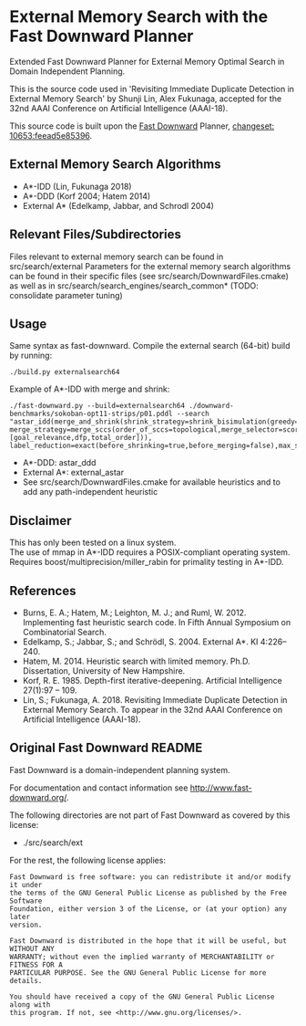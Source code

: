 # External Memory Search with the Fast Downward Planner

Extended Fast Downward Planner for External Memory Optimal Search in
Domain Independent Planning.

This is the source code used in 'Revisiting Immediate Duplicate Detection in
External Memory Search' by Shunji Lin, Alex Fukunaga, accepted for the 32nd
AAAI Conference on Artificial Intelligence (AAAI-18).

This source code is built upon the [Fast
Downward](http://www.fast-downward.org/) Planner, [changeset:
10653:feead5e85396](http://hg.fast-downward.org/rev/9dd74e5e3951).

## External Memory Search Algorithms
+ A*-IDD (Lin, Fukunaga 2018)
+ A*-DDD (Korf 2004; Hatem 2014)
+ External A* (Edelkamp, Jabbar, and Schrodl 2004)

## Relevant Files/Subdirectories
Files relevant to external memory search can be found in src/search/external
Parameters for the external memory search algorithms can be found in their
specific files (see src/search/DownwardFiles.cmake) as well as in
src/search/search_engines/search_common*
(TODO: consolidate parameter tuning)

## Usage
Same syntax as fast-downward. Compile the external search (64-bit) build by running:
```
./build.py externalsearch64
```
Example of A*-IDD with merge and shrink:
```
./fast-downward.py --build=externalsearch64 ./downward-benchmarks/sokoban-opt11-strips/p01.pddl --search "astar_idd(merge_and_shrink(shrink_strategy=shrink_bisimulation(greedy=false), merge_strategy=merge_sccs(order_of_sccs=topological,merge_selector=score_based_filtering(scoring_functions=[goal_relevance,dfp,total_order])), label_reduction=exact(before_shrinking=true,before_merging=false),max_states=50000,threshold_before_merge=1))"
```
+ A*-DDD: astar_ddd  
+ External A*: external_astar
+ See src/search/DownwardFiles.cmake for available heuristics and to add any
path-independent heuristic

## Disclaimer
This has only been tested on a linux system.  
The use of mmap in A*-IDD requires a POSIX-compliant operating system.     
Requires boost/multiprecision/miller_rabin for primality testing in A*-IDD.

## References
+ Burns, E. A.; Hatem, M.; Leighton, M. J.; and Ruml, W. 2012. Implementing
fast heuristic search code. In Fifth Annual Symposium on
Combinatorial Search.
+ Edelkamp, S.; Jabbar, S.; and Schrödl, S. 2004. External A*. KI 4:226–240.
+ Hatem, M. 2014. Heuristic search with limited memory. Ph.D. Dissertation,
University of New Hampshire.
+ Korf, R. E. 1985. Depth-first iterative-deepening. Artificial Intelligence
27(1):97 – 109.
+ Lin, S.; Fukunaga, A. 2018. Revisiting Immediate Duplicate Detection in
External Memory Search. To appear in the 32nd
AAAI Conference on Artificial Intelligence (AAAI-18).

## Original Fast Downward README
Fast Downward is a domain-independent planning system.

For documentation and contact information see http://www.fast-downward.org/.

The following directories are not part of Fast Downward as covered by this
license:

* ./src/search/ext

For the rest, the following license applies:

```
Fast Downward is free software: you can redistribute it and/or modify it under
the terms of the GNU General Public License as published by the Free Software
Foundation, either version 3 of the License, or (at your option) any later
version.

Fast Downward is distributed in the hope that it will be useful, but WITHOUT ANY
WARRANTY; without even the implied warranty of MERCHANTABILITY or FITNESS FOR A
PARTICULAR PURPOSE. See the GNU General Public License for more details.

You should have received a copy of the GNU General Public License along with
this program. If not, see <http://www.gnu.org/licenses/>.
```